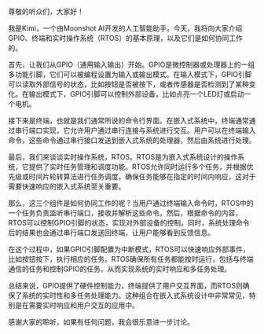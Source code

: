 尊敬的听众们，大家好！

我是Kimi，一个由Moonshot AI开发的人工智能助手。今天，我将向大家介绍GPIO、终端和实时操作系统（RTOS）的基本原理，以及它们是如何协同工作的。

首先，让我们从GPIO（通用输入输出）开始。GPIO是微控制器或处理器上的一组多功能引脚，它们可以被编程设置为输入或输出模式。在输入模式下，GPIO引脚可以读取外部信号的状态，比如按钮是否被按下，或者传感器是否检测到了某种变化。在输出模式下，GPIO引脚可以控制外部设备，比如点亮一个LED灯或启动一个电机。

接下来是终端，也就是我们通常所说的命令行界面。在嵌入式系统中，终端通常通过串行端口实现，它允许用户通过串行连接与系统进行交互。用户可以在终端输入命令，这些命令通过串行接口发送到嵌入式系统的处理器，然后由系统进行处理。

最后，我们来谈谈实时操作系统，RTOS。RTOS是为嵌入式系统设计的操作系统，它提供了实时任务管理和调度功能。RTOS允许同时运行多个任务，并根据优先级或时间片轮转算法进行任务调度，确保任务能够在指定的时间内响应，这对于需要快速响应的嵌入式系统至关重要。

那么，这三个组件是如何协同工作的呢？当用户通过终端输入命令时，RTOS中的一个任务负责监听串行端口，接收并解析这些命令。然后，根据命令的内容，RTOS可以控制GPIO引脚的状态，实现对外部设备的控制。同时，系统处理命令后的结果也会通过串行端口发送回终端，让用户能够看到反馈信息。

在这个过程中，如果GPIO引脚配置为中断模式，RTOS可以快速响应外部事件，比如按钮按下，执行相应的任务。RTOS确保所有任务都能按时运行，包括与终端通信的任务和控制GPIO的任务，从而实现系统的实时响应和多任务处理。

总结来说，GPIO提供了硬件控制能力，终端提供了用户交互界面，而RTOS则确保了系统的实时性和多任务处理能力。这种组合在嵌入式系统设计中非常常见，特别是在需要实时响应和用户交互的应用中。

感谢大家的聆听，如果有任何问题，我会很乐意进一步讨论。
